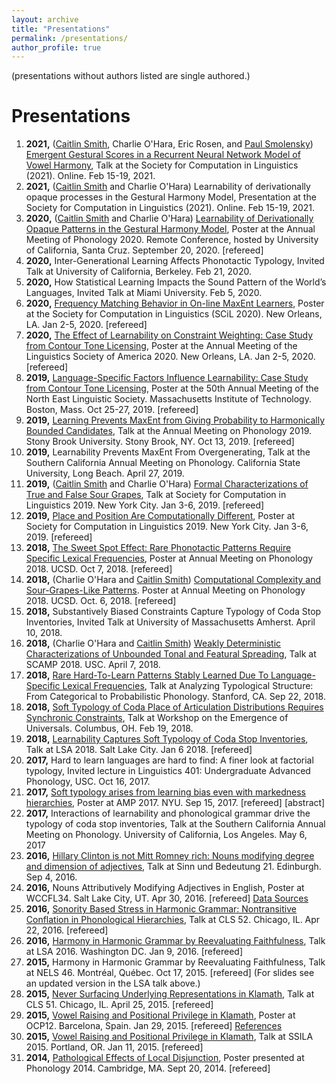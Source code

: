 ```yaml
---
layout: archive
title: "Presentations"
permalink: /presentations/
author_profile: true
---
```

(presentations without authors listed are single authored.)

# Presentations
1. **2021,** ([Caitlin Smith](https://caitlinsmith14.github.io), Charlie O'Hara, Eric Rosen, and [Paul Smolensky](https://www.microsoft.com/en-us/research/people/psmo/)) [Emergent Gestural Scores in a Recurrent Neural Network Model of Vowel Harmony](charlieohara.github.io/files/SCIL2021_slides.pdf), Talk at the Society for Computation in Linguistics (2021). Online. Feb 15-19, 2021.
2. **2021,** ([Caitlin Smith](https://caitlinsmith14.github.io) and Charlie O'Hara) Learnability of derivationally opaque processes in the Gestural Harmony Model, Presentation at the Society for Computation in Linguistics (2021). Online. Feb 15-19, 2021.
3. **2020,** ([Caitlin Smith](https://caitlinsmith14.github.io) and Charlie O'Hara) [Learnability of Derivationally Opaque Patterns in the Gestural Harmony Model](charlieohara.github.io/files/SmithOHara-AMP2020-poster.pdf), Poster at the Annual Meeting of Phonology 2020. Remote Conference, hosted by University of California, Santa Cruz. September 20, 2020. [refereed]
1. **2020,** Inter-Generational Learning Affects Phonotactic Typology, Invited Talk at University of California, Berkeley. Feb 21, 2020.
1. **2020,** How Statistical Learning Impacts the Sound Pattern of the World’s Languages, Invited Talk at Miami University. Feb 5, 2020.
4. **2020,** [Frequency Matching Behavior in On-line MaxEnt Learners](charlieohara.github.io/files/scilposter20hand.pdf), Poster at the Society for Computation in Linguistics (SCiL 2020). New Orleans, LA. Jan 2-5, 2020. [refereed]
5. **2020,** [The Effect of Learnability on Constraint Weighting: Case Study from Contour Tone Licensing](charlieohara.github.io/files/lsaposter20hand.pdf), Poster at the Annual Meeting of the Linguistics Society of America 2020. New Orleans, LA. Jan 2-5, 2020. [refereed]
6. **2019,** [Language-Specific Factors Influence Learnability: Case Study from Contour Tone Licensing](charlieohara.github.io/files/oharaNELS19.pdf), Poster at the 50th Annual Meeting of the North East Linguistic Society. Massachusetts Institute of Technology. Boston, Mass. Oct 25-27, 2019. [refereed]
7. **2019,** [Learning Prevents MaxEnt from Giving Probability to Harmonically Bounded Candidates](charlieohara.github.io/files/oharaamp2019.pdf), Talk at the Annual Meeting on Phonology 2019. Stony Brook University. Stony Brook, NY. Oct 13, 2019. [refereed]
1. **2019,** Learnability Prevents MaxEnt From Overgenerating, Talk at the Southern California Annual Meeting on Phonology. California State University, Long Beach. April 27, 2019.
8. **2019,** ([Caitlin Smith](https://caitlinsmith14.github.io) and Charlie O'Hara) [Formal Characterizations of True and False Sour Grapes](charlieohara.github.io/files/smithohara_scil2019_slides.pdf), Talk at Society for Computation in Linguistics 2019. New York City. Jan 3-6, 2019. [refereed]
9. **2019,** [Place and Position Are Computationally Different](charlieohara.github.io/files/SCILposter19print.pdf), Poster at Society for Computation in Linguistics 2019. New York City. Jan 3-6, 2019. [refereed]
10. **2018,** [The Sweet Spot Effect: Rare Phonotactic Patterns Require Specific Lexical Frequencies](charlieohara.github.io/files/oharaamp18handout.pdf
), Poster at Annual Meeting on Phonology 2018. UCSD. Oct 7, 2018. [refereed]
11. **2018,** (Charlie O'Hara and [Caitlin Smith](https://caitlinsmith14.github.io)) [Computational Complexity and Sour-Grapes-Like Patterns](charlieohara.github.io/files/AMP2018poster-handout.pdf). Poster at Annual Meeting on Phonology 2018. UCSD. Oct. 6, 2018. [refereed]
11. **2018,** Substantively Biased Constraints Capture Typology of Coda Stop Inventories, Invited Talk at University of Massachusetts Amherst. April 10, 2018.
12. **2018,** (Charlie O'Hara and [Caitlin Smith](https://caitlinsmith14.github.io)) [Weakly Deterministic Characterizations of Unbounded Tonal and Featural Spreading](charlieohara.github.io/files/SCAMP2018-OHaraSmith.pdf), Talk at SCAMP 2018. USC. April 7, 2018.
13. **2018,** [Rare Hard-To-Learn Patterns Stably Learned Due To Language-Specific Lexical Frequencies](charlieohara.github.io/files/stanfordtalk.pdf), Talk at Analyzing Typological Structure: From Categorical to Probabilistic Phonology. Stanford, CA. Sep 22, 2018.
14. **2018,** [Soft Typology of Coda Place of Articulation Distributions Requires Synchronic Constraints](charlieohara.github.io/files/channelbiasOSU.pdf), Talk at Workshop on the Emergence of Universals. Columbus, OH. Feb 19, 2018.
1. **2018,** [Learnability Captures Soft Typology of Coda Stop Inventories](charlieohara.github.io/files/lsa2018rev.pdf), Talk at LSA 2018. Salt Lake City. Jan 6 2018. [refereed]
1. **2017,** Hard to learn languages are hard to find: A finer look at factorial typology, Invited lecture in Linguistics 401: Undergraduate Advanced Phonology, USC. Oct 16, 2017.
1. **2017,** [Soft typology arises from learning bias even with markedness hierarchies](charlieohara.github.io/files/amp2017), Poster at AMP 2017. NYU. Sep 15, 2017. [refereed] [abstract]
1. **2017,** Interactions of learnability and phonological grammar drive the typology of coda stop inventories, Talk at the Southern California Annual Meeting on Phonology. University of California, Los Angeles. May 6, 2017
1. **2016,** [Hillary Clinton is not Mitt Romney rich: Nouns modifying degree and dimension of adjectives](charlieohara.github.io/files/subhandout.pdf), Talk at Sinn und Bedeutung 21. Edinburgh. Sep 4, 2016.
1. **2016,** Nouns Attributively Modifying Adjectives in English, Poster at WCCFL34. Salt Lake City, UT. Apr 30, 2016. [refereed] [Data Sources](charlieohara.github.io/files/posterbib.pdf)
1. **2016,** [Sonority Based Stress in Harmonic Grammar: Nontransitive Conflation in Phonological Hierarchies](charlieohara.github.io/files/cls2016talk.pdf), Talk at CLS 52. Chicago, IL. Apr 22, 2016. [refereed]
1. **2016,** [Harmony in Harmonic Grammar by Reevaluating Faithfulness](charlieohara.github.io/files/lsa2016talk.pdf), Talk at LSA 2016. Washington DC. Jan 9, 2016. [refereed]
1. **2015,** Harmony in Harmonic Grammar by Reevaluating Faithfulness, Talk at NELS 46. Montréal, Québec. Oct 17, 2015. [refereed] (For slides see an updated version in the LSA talk above.)
1. **2015,** [Never Surfacing Underlying Representations in Klamath](charlieohara.github.io/files/CLStalk.pdf), Talk at CLS 51. Chicago, IL. April 25, 2015. [refereed] 
1. **2015,** [Vowel Raising and Positional Privilege in Klamath](charlieohara.github.io/files/ocppost.pdf), Poster at OCP12. Barcelona, Spain. Jan 29, 2015. [refereed]  [References](charlieohara.github.io/files/constraintsused.pdf)
1. **2015,** [Vowel Raising and Positional Privilege in Klamath](charlieohara.github.io/files/SSILAtalkedit.pdf), Talk at SSILA 2015. Portland, OR. Jan 11, 2015. [refereed] 
1. **2014,** [Pathological Effects of Local Disjunction](charlieohara.github.io/files/disjunctpost1.pdf), Poster presented at Phonology 2014. Cambridge, MA. Sept 20, 2014. [refereed] 
